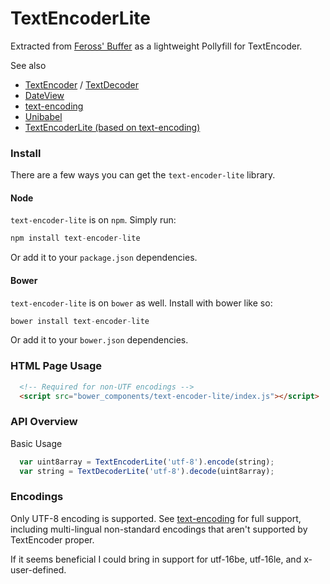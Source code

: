 TextEncoderLite
==============

Extracted from [Feross' Buffer](https://github.com/feross/buffer) as a lightweight Pollyfill
for TextEncoder.

See also
  * [TextEncoder](https://developer.mozilla.org/en-US/docs/Web/API/TextEncoder/encode) / [TextDecoder](https://developer.mozilla.org/en-US/docs/Web/API/TextDecoder/decode)
  * [DateView](https://developer.mozilla.org/en-US/docs/Web/JavaScript/Reference/Global_Objects/DataView)
  * [text-encoding](https://github.com/inexorabletash/text-encoding)
  * [Unibabel](https://github.com/coolaj86/unibabel-js)
  * [TextEncoderLite (based on text-encoding)](https://github.com/coolaj86/TextEncoderLite/tree/lite)

### Install ###

There are a few ways you can get the `text-encoder-lite` library.

#### Node ####

`text-encoder-lite` is on `npm`. Simply run:

```js
npm install text-encoder-lite
```

Or add it to your `package.json` dependencies.

#### Bower ####

`text-encoder-lite` is on `bower` as well. Install with bower like so:

```js
bower install text-encoder-lite
```

Or add it to your `bower.json` dependencies.

### HTML Page Usage ###

```html
  <!-- Required for non-UTF encodings -->
  <script src="bower_components/text-encoder-lite/index.js"></script>
```

### API Overview ###

Basic Usage

```js
  var uint8array = TextEncoderLite('utf-8').encode(string);
  var string = TextDecoderLite('utf-8').decode(uint8array);
```

### Encodings ###

Only UTF-8 encoding is supported.
See [text-encoding](https://github.com/inexorabletash/text-encoding) for full support,
including multi-lingual non-standard encodings that aren't supported by TextEncoder proper.

If it seems beneficial I could bring in support for utf-16be, utf-16le, and x-user-defined.
